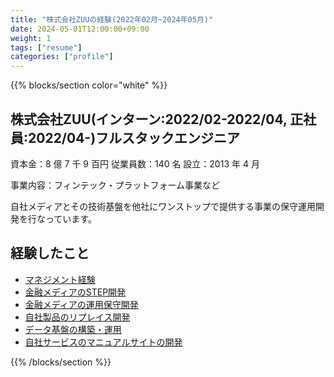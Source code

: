 ```yaml
---
title: "株式会社ZUUの経験(2022年02月~2024年05月)"
date: 2024-05-01T12:00:00+09:00
weight: 1
tags: ["resume"]
categories: ["profile"]
---
```


{{% blocks/section color="white" %}}

## 株式会社ZUU(インターン:2022/02-2022/04, 正社員:2022/04-)フルスタックエンジニア

資本金：8 億 7 千 9 百円 従業員数：140 名 設立：2013 年 4 月

事業内容：フィンテック・プラットフォーム事業など

自社メディアとその技術基盤を他社にワンストップで提供する事業の保守運用開発を行なっています。

## 経験したこと

- [マネジメント経験](/ja/profile/zuu/management/)
- [金融メディアのSTEP開発](/ja/profile/zuu/step-develop-financel-media/)
- [金融メディアの運用保守開発](/ja/profile/zuu/devops-financal-media/)
- [自社製品のリプレイス開発](/ja/profile/zuu/replace-product-mpcloud/)
- [データ基盤の構築・運用](/ja/profile/zuu/develop-data-platform/)
- [自社サービスのマニュアルサイトの開発](/ja/profile/zuu/develop-manual-site/)

{{% /blocks/section %}}
